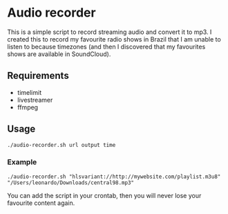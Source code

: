 # Audio recorder

This is a simple script to record streaming audio and convert it to mp3. I created this to record my favourite radio shows in Brazil that I am unable to listen to because timezones (and then I discovered that my favourites shows are available in SoundCloud).

## Requirements

* timelimit
* livestreamer
* ffmpeg

## Usage

`./audio-recorder.sh url output time`

### Example

`./audio-recorder.sh "hlsvariant://http://mywebsite.com/playlist.m3u8" "/Users/leonardo/Downloads/central98.mp3"`

You can add the script in your crontab, then you will never lose your favourite content again.